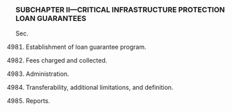 ### SUBCHAPTER II—CRITICAL INFRASTRUCTURE PROTECTION LOAN GUARANTEES ###

Sec.

4981. Establishment of loan guarantee program.

4982. Fees charged and collected.

4983. Administration.

4984. Transferability, additional limitations, and definition.

4985. Reports.